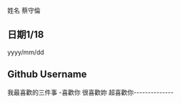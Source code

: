 姓名 蔡守倫




日期1/18
----
yyyy/mm/dd

Github Username
---------------


我最喜歡的三件事
-喜歡你 很喜歡妳 超喜歡你--------------
